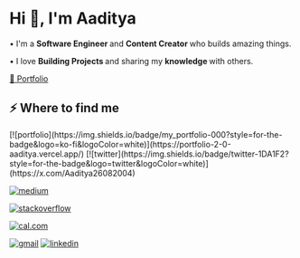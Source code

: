 <h1>Hi 👋, I'm Aaditya</h1>

<p>• I'm a <b> Software Engineer </b> and <b> Content Creator </b> who builds amazing things.</p> 
<p>• I love <b> Building Projects </b> and sharing my <b> knowledge </b> with others.</p>
<p><a href="https://adi-portfoli0.netlify.app/" target="_blank">🔗 Portfolio</a></p>
<h2>⚡️ Where to find me</h2>
[![portfolio](https://img.shields.io/badge/my_portfolio-000?style=for-the-badge&logo=ko-fi&logoColor=white)](https://portfolio-2-0-aaditya.vercel.app/)
[![twitter](https://img.shields.io/badge/twitter-1DA1F2?style=for-the-badge&logo=twitter&logoColor=white)](https://x.com/Aaditya26082004)

[![medium](https://img.shields.io/badge/medium-000000?style=for-the-badge&logo=medium&logoColor=white)](https://medium.com/@aadityakumar26082004)

[![stackoverflow](https://img.shields.io/badge/stackoverflow-F58025?style=for-the-badge&logo=stackoverflow&logoColor=white)](https://stackoverflow.com/users/20147785/aaditya-kumar)

[![cal.com](https://img.shields.io/badge/cal.com-000000?style=for-the-badge&logo=cal&logoColor=white)](https://cal.com/aaditya-kumar-5281)

[![gmail](https://img.shields.io/badge/gmail-EA4335?style=for-the-badge&logo=gmail&logoColor=white)](mailto:aadityakumar26082004@gmail.com)
[![linkedin](https://img.shields.io/badge/linkedin-0A66C2?style=for-the-badge&logo=linkedin&logoColor=white)](https://www.linkedin.com/in/aaditya-kumar-0b662224a/)

